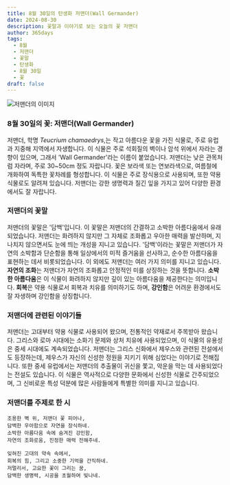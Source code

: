 ```yaml
---
title: 8월 30일의 탄생화 저맨더(Wall Germander)
date: 2024-08-30
description: 꽃말과 이야기로 보는 오늘의 꽃 저맨더
author: 365days
tags:
  - 8월
  - 저맨더
  - 꽃말
  - 탄생화
  - 8월 30일
  - 꽃
draft: false
---
```


![저맨더의 이미지](https://cdn.pixabay.com/photo/2020/08/12/12/16/teucrium-paradise-delight-5482517_640.jpg#center)


### 8월 30일의 꽃: 저맨더(Wall Germander)

저맨더, 학명 *Teucrium chamaedrys*,는 작고 아름다운 꽃을 가진 식물로, 주로 유럽과 지중해 지역에서 자생합니다. 이 식물은 주로 석회질의 벽이나 암석 위에서 자라는 경향이 있으며, 그래서 'Wall Germander'라는 이름이 붙었습니다. 저맨더는 낮은 관목처럼 자라며, 주로 30~50cm 정도 자랍니다. 꽃은 보라색 또는 연보라색으로, 여름철에 개화하여 독특한 꽃차례를 형성합니다. 이 식물은 주로 장식용으로 사용되며, 또한 약용 식물로도 알려져 있습니다. 저맨더는 강한 생명력과 질긴 잎을 가지고 있어 다양한 환경에서도 잘 자랍니다.

### 저맨더의 꽃말

저맨더의 꽃말은 '담백'입니다. 이 꽃말은 저맨더의 간결하고 소박한 아름다움에서 유래되었습니다. 저맨더는 화려하지 않지만 그 자체로 조화롭고 우아한 매력을 발산하며, 지나치지 않으면서도 눈에 띄는 개성을 지니고 있습니다. '담백'이라는 꽃말은 저맨더가 자연의 소박함과 단순함을 통해 일상에서의 미적 즐거움을 선사하고, 순수한 아름다움을 표현하는 데서 비롯되었습니다. 이 외에도 저맨더는 여러 가지 의미를 지니고 있습니다. **자연의 조화**는 저맨더가 자연의 조화롭고 안정적인 미를 상징하는 것을 뜻합니다. **소박한 아름다움**은 이 식물이 화려하지 않지만 깊이 있는 아름다움을 제공한다는 의미입니다. **회복**은 약용 식물로서 회복과 치유를 의미하기도 하며, **강인함**은 어려운 환경에서도 잘 자생하며 강인함을 상징합니다.

### 저맨더에 관련된 이야기들

저맨더는 고대부터 약용 식물로 사용되어 왔으며, 전통적인 약재로서 주목받아 왔습니다. 그리스와 로마 시대에는 소화기 문제와 상처 치유에 사용되었으며, 이 식물의 유용성은 중세 시대에도 계속되었습니다. 저맨더는 그리스 신화에서 제우스와 관련된 전설에서도 등장하는데, 제우스가 자신의 신성한 정원을 지키기 위해 심었다는 이야기로 전해집니다. 또한 중세 유럽에서는 저맨더의 추출물이 귀신을 쫓고, 악운을 막는 데 사용되었다는 전설도 있습니다. 이 식물은 역사적으로 다양한 문화에서 신성한 식물로 간주되었으며, 그 신비로운 특성 덕분에 많은 사람들에게 특별한 의미를 지니고 있습니다.

### 저맨더를 주제로 한 시

	조용한 벽 위, 저맨더 꽃 피어나,  
	담백한 우아함으로 자연을 장식하네.  
	소박한 아름다움 속에 숨겨진 강인함,  
	자연의 조화로움, 진정한 매력 전해주네.
	
	잊혀진 고대의 약속 속에서,  
	회복의 힘, 그리고 소중한 기억을 간직하네.  
	저멀리서, 고요한 꽃이 그리는 꿈,  
	담백한 생명력, 시공을 초월하여 빛나네.
